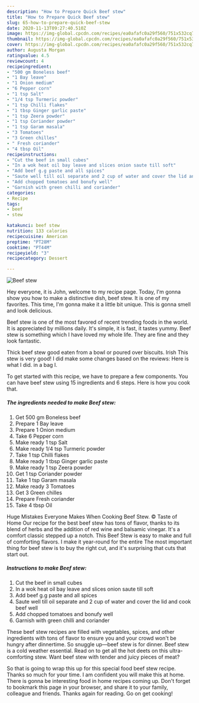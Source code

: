 ```yaml
---
description: "How to Prepare Quick Beef stew"
title: "How to Prepare Quick Beef stew"
slug: 65-how-to-prepare-quick-beef-stew
date: 2020-11-13T09:27:40.510Z
image: https://img-global.cpcdn.com/recipes/ea0afafc0a29f560/751x532cq70/beef-stew-recipe-main-photo.jpg
thumbnail: https://img-global.cpcdn.com/recipes/ea0afafc0a29f560/751x532cq70/beef-stew-recipe-main-photo.jpg
cover: https://img-global.cpcdn.com/recipes/ea0afafc0a29f560/751x532cq70/beef-stew-recipe-main-photo.jpg
author: Augusta Morgan
ratingvalue: 4.5
reviewcount: 4
recipeingredient:
- "500 gm Boneless beef"
- "1 Bay leave"
- "1 Onion medium"
- "6 Pepper corn"
- "1 tsp Salt"
- "1/4 tsp Turmeric powder"
- "1 tsp Chilli flakes"
- "1 tbsp Ginger garlic paste"
- "1 tsp Zeera powder"
- "1 tsp Coriander powder"
- "1 tsp Garam masala"
- "3 Tomatoes"
- "3 Green chilles"
- " Fresh coriander"
- "4 tbsp Oil"
recipeinstructions:
- "Cut the beef in small cubes"
- "In a wok heat oil bay leave and slices onion saute till soft"
- "Add beef g.g paste and all spices"
- "Saute well till oil separate and 2 cup of water and cover the lid and cook beef well"
- "Add chopped tomatoes and bonufy well"
- "Garnish with green chilli and coriander"
categories:
- Recipe
tags:
- beef
- stew

katakunci: beef stew 
nutrition: 133 calories
recipecuisine: American
preptime: "PT28M"
cooktime: "PT44M"
recipeyield: "3"
recipecategory: Dessert

---
```



![Beef stew](https://img-global.cpcdn.com/recipes/ea0afafc0a29f560/751x532cq70/beef-stew-recipe-main-photo.jpg)

Hey everyone, it is John, welcome to my recipe page. Today, I'm gonna show you how to make a distinctive dish, beef stew. It is one of my favorites. This time, I'm gonna make it a little bit unique. This is gonna smell and look delicious.

Beef stew is one of the most favored of recent trending foods in the world. It is appreciated by millions daily. It's simple, it is fast, it tastes yummy. Beef stew is something which I have loved my whole life. They are fine and they look fantastic.

Thick beef stew good eaten from a bowl or poured over biscuits. Irish This stew is very good! I did make some changes based on the reviews: Here is what I did. in a bag I.


To get started with this recipe, we have to prepare a few components. You can have beef stew using 15 ingredients and 6 steps. Here is how you cook that.

<!--inarticleads1-->

##### The ingredients needed to make Beef stew:

1. Get 500 gm Boneless beef
1. Prepare 1 Bay leave
1. Prepare 1 Onion medium
1. Take 6 Pepper corn
1. Make ready 1 tsp Salt
1. Make ready 1/4 tsp Turmeric powder
1. Take 1 tsp Chilli flakes
1. Make ready 1 tbsp Ginger garlic paste
1. Make ready 1 tsp Zeera powder
1. Get 1 tsp Coriander powder
1. Take 1 tsp Garam masala
1. Make ready 3 Tomatoes
1. Get 3 Green chilles
1. Prepare  Fresh coriander
1. Take 4 tbsp Oil


Huge Mistakes Everyone Makes When Cooking Beef Stew. © Taste of Home Our recipe for the best beef stew has tons of flavor, thanks to its blend of herbs and the addition of red wine and balsamic vinegar. It&#39;s a comfort classic stepped up a notch. This Beef Stew is easy to make and full of comforting flavors. I make it year-round for the entire The most important thing for beef stew is to buy the right cut, and it&#39;s surprising that cuts that start out. 

<!--inarticleads2-->

##### Instructions to make Beef stew:

1. Cut the beef in small cubes
1. In a wok heat oil bay leave and slices onion saute till soft
1. Add beef g.g paste and all spices
1. Saute well till oil separate and 2 cup of water and cover the lid and cook beef well
1. Add chopped tomatoes and bonufy well
1. Garnish with green chilli and coriander


These beef stew recipes are filled with vegetables, spices, and other ingredients with tons of flavor to ensure you and your crowd won&#39;t be hungry after dinnertime. So snuggle up—beef stew is for dinner. Beef stew is a cold weather essential. Read on to get all the hot deets on this ultra-comforting stew. Want beef stew with tender and juicy pieces of meat? 

So that is going to wrap this up for this special food beef stew recipe. Thanks so much for your time. I am confident you will make this at home. There is gonna be interesting food in home recipes coming up. Don't forget to bookmark this page in your browser, and share it to your family, colleague and friends. Thanks again for reading. Go on get cooking!
